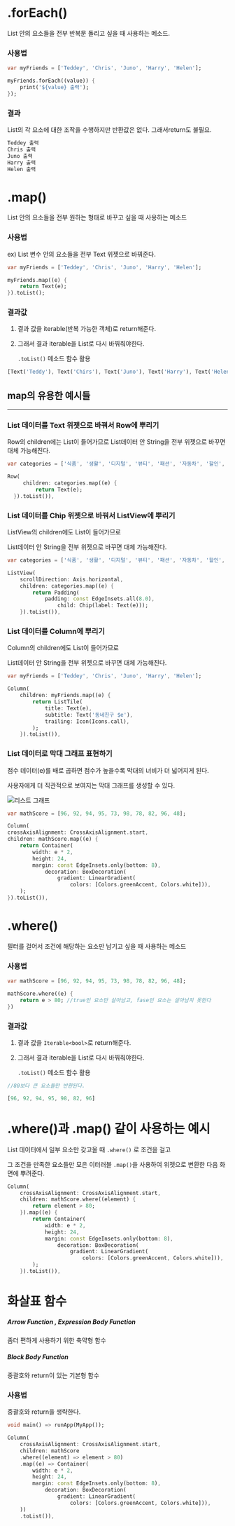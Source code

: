 # .forEach()

List 안의 요소들을 전부 반복문 돌리고 싶을 때 사용하는 메소드.

### 사용법

```dart
var myFriends = ['Teddey', 'Chris', 'Juno', 'Harry', 'Helen'];

myFriends.forEach((value)) {
	print('${value} 출력');
});
```

### 결과

List의 각 요소에 대한 조작을 수행하지만 반환값은 없다. 그래서return도 불필요.

```dart
Teddey 출력
Chris 출력
Juno 출력
Harry 출력
Helen 출력
```

# .map()

List 안의 요소들을 전부 원하는 형태로 바꾸고 싶을 때 사용하는 메소드

### 사용법

ex) List 변수 안의 요소들을 전부 Text 위젯으로 바꿔준다.

```dart
var myFriends = ['Teddey', 'Chris', 'Juno', 'Harry', 'Helen'];

myFriends.map((e) {
	return Text(e);
}).toList();
```

### 결과값

1. 결과 값을 iterable(반복 가능한 객체)로 return해준다.
2. 그래서 결과 iterable을 List로 다시 바꿔줘야한다.

   `.toList()` 메소드 함수 활용

```dart
[Text('Teddy'), Text('Chirs'), Text('Juno'), Text('Harry'), Text('Helen')]
```

## map의 유용한 예시들

---

### List 데이터를 **Text 위젯**으로 바꿔서 **Row**에 뿌리기

Row의 children에는 List<Widget>이 들어가므로
List데이터 안 String을 전부 위젯으로 바꾸면 대체 가능해진다.

```dart
var categories = ['식품', '생활', '디지털', '뷰티', '패션', '자동차', '할인', '가구'];

Row(
     children: categories.map((e) {
         return Text(e);
  }).toList()),
```

### List 데이터를 **Chip 위젯**으로 바꿔서 **ListView에** 뿌리기

ListView의 children에도 List<Widget>이 들어가므로

List데이터 안 String을 전부 위젯으로 바꾸면 대체 가능해진다.

```dart
var categories = ['식품', '생활', '디지털', '뷰티', '패션', '자동차', '할인', '가구'];

ListView(
    scrollDirection: Axis.horizontal,
    children: categories.map((e) {
        return Padding(
            padding: const EdgeInsets.all(8.0),
                child: Chip(label: Text(e)));
    }).toList()),
```

### List 데이터를 **Column**에 뿌리기

Column의 children에도 List<Widget>이 들어가므로

List데이터 안 String을 전부 위젯으로 바꾸면 대체 가능해진다.

```dart
var myFriends = ['Teddey', 'Chris', 'Juno', 'Harry', 'Helen'];

Column(
    children: myFriends.map((e) {
        return ListTile(
            title: Text(e),
            subtitle: Text('동네친구 $e'),
            trailing: Icon(Icons.call),
        );
    }).toList()),
```

### List 데이터로 막대 그래프 표현하기

점수 데이터(e)를 배로 곱하면 점수가 높을수록 막대의 너비가 더 넓어지게 된다.

사용자에게 더 직관적으로 보여지는 막대 그래프를 생성할 수 있다.

![리스트 그래프](https://github.com/CosmicLatte009/blog/assets/87015026/7fc2fa7e-a507-4762-bc66-630b084a3c80)

```dart
var mathScore = [96, 92, 94, 95, 73, 98, 78, 82, 96, 48];

Column(
crossAxisAlignment: CrossAxisAlignment.start,
children: mathScore.map((e) {
    return Container(
        width: e * 2,
        height: 24,
        margin: const EdgeInsets.only(bottom: 8),
            decoration: BoxDecoration(
                gradient: LinearGradient(
                    colors: [Colors.greenAccent, Colors.white])),
    );
}).toList()),
```

# .where()

필터를 걸어서 조건에 해당하는 요소만 남기고 싶을 때 사용하는 메소드

### 사용법

```dart
var mathScore = [96, 92, 94, 95, 73, 98, 78, 82, 96, 48];

mathScore.where((e) {
	return e > 80; //true인 요소만 살아남고, fase인 요소는 살아남지 못한다
})
```

### 결과값

1. 결과 값을 `Iterable<bool>`로 return해준다.
2. 그래서 결과 iterable을 List로 다시 바꿔줘야한다.

   `.toList()` 메소드 함수 활용

```dart
//80보다 큰 요소들만 반환된다.

[96, 92, 94, 95, 98, 82, 96]
```

# .where()과 .map() 같이 사용하는 예시

List 데이터에서 일부 요소만 갖고올 때 `.where()` 로 조건을 걸고

그 조건을 만족한 요소들만 모은 이터러블 `.map()`을 사용하여 위젯으로 변환한 다음 화면에 뿌려준다.

```dart
Column(
    crossAxisAlignment: CrossAxisAlignment.start,
    children: mathScore.where((element) {
        return element > 80;
    }).map((e) {
        return Container(
            width: e * 2,
            height: 24,
            margin: const EdgeInsets.only(bottom: 8),
                decoration: BoxDecoration(
                    gradient: LinearGradient(
                        colors: [Colors.greenAccent, Colors.white])),
        );
    }).toList()),
```

# 화살표 함수

##### Arrow Function , Expression Body Function

좀더 편하게 사용하기 위한 축약형 함수

##### Block Body Function

중괄호와 return이 있는 기본형 함수

### 사용법

중괄호와 return을 생략한다.

```dart
void main() => runApp(MyApp());
```

```dart
Column(
    crossAxisAlignment: CrossAxisAlignment.start,
    children: mathScore
    .where((element) => element > 80)
    .map((e) => Container(
        width: e * 2,
        height: 24,
        margin: const EdgeInsets.only(bottom: 8),
            decoration: BoxDecoration(
                gradient: LinearGradient(
                    colors: [Colors.greenAccent, Colors.white])),
    ))
    .toList()),
```
